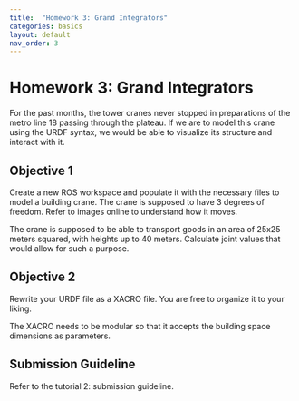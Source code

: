 ```yaml
---
title:  "Homework 3: Grand Integrators"
categories: basics
layout: default
nav_order: 3
---
```


# Homework 3: Grand Integrators

For the past months, the tower cranes never stopped in preparations of the metro line 18 passing through the plateau. If we are to model this crane using the URDF syntax, we would be able to visualize its structure and interact with it.

## Objective 1

Create a new ROS workspace and populate it with the necessary files to model a building crane. The crane is supposed to have 3 degrees of freedom. Refer to images online to understand how it moves.

The crane is supposed to be able to transport goods in an area of 25x25 meters squared, with heights up to 40 meters. Calculate joint values that would allow for such a purpose.

## Objective 2

Rewrite your URDF file as a XACRO file. You are free to organize it to your liking.

The XACRO needs to be modular so that it accepts the building space dimensions as parameters. 

## Submission Guideline

Refer to the tutorial 2: submission guideline.